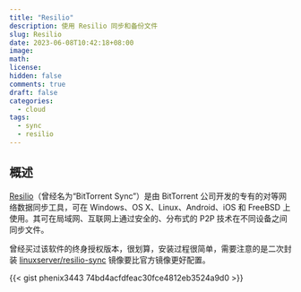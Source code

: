 ```yaml
---
title: "Resilio"
description: 使用 Resilio 同步和备份文件
slug: Resilio
date: 2023-06-08T10:42:18+08:00
image:
math:
license:
hidden: false
comments: true
draft: false
categories:
  - cloud
tags:
  - sync
  - resilio
---
```


## 概述

[Resilio](https://help.resilio.com/hc/en-us/categories/200140177-Get-started-with-Sync)（曾经名为“BitTorrent Sync”）是由 BitTorrent 公司开发的专有的对等网络数据同步工具，可在 Windows、OS X、Linux、Android、iOS 和 FreeBSD 上使用。其可在局域网、互联网上通过安全的、分布式的 P2P 技术在不同设备之间同步文件。

曾经买过该软件的终身授权版本，很划算，安装过程很简单，需要注意的是二次封装 [linuxserver/resilio-sync](https://hub.docker.com/r/linuxserver/resilio-sync) 镜像要比官方镜像更好配置。

{{< gist phenix3443 74bd4acfdfeac30fce4812eb3524a9d0 >}}
